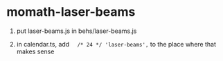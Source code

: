 # momath-laser-beams

1. put laser-beams.js in behs/laser-beams.js

2. in calendar.ts, add 
`  /* 24 */ 'laser-beams',`
to the place where that makes sense
